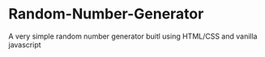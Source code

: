 # Random-Number-Generator
A very simple random number generator buitl using HTML/CSS and vanilla javascript
